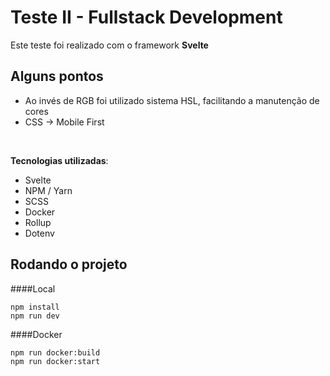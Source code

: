 # Teste II - Fullstack Development
Este teste foi realizado com o framework **Svelte**

## Alguns pontos
- Ao invés de RGB foi utilizado sistema HSL, facilitando a manutenção de cores
- CSS -> Mobile First
<br>

**Tecnologias utilizadas**:
- Svelte
- NPM / Yarn
- SCSS
- Docker
- Rollup
- Dotenv

## Rodando o projeto

####Local

```
npm install
npm run dev
```

####Docker
```
npm run docker:build
npm run docker:start
```